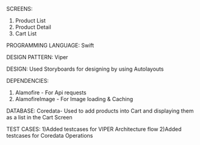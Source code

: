 SCREENS: 
1) Product List 
2) Product Detail
3) Cart List


PROGRAMMING LANGUAGE:
Swift


DESIGN PATTERN:
Viper


DESIGN:
Used Storyboards for designing by using Autolayouts


DEPENDENCIES:
1) Alamofire - For Api requests
2) AlamofireImage - For Image loading & Caching


DATABASE:
Coredata- Used to add products into Cart and displaying them as a list in the Cart Screen


TEST CASES:
1)Added testcases for VIPER Architecture flow
2)Added testcases for Coredata Operations
